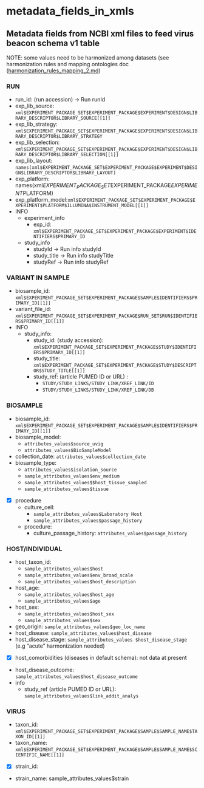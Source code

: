 # metadata_fields_in_xmls

## Metadata fields from NCBI xml files to feed virus beacon schema v1 table

NOTE: some values need to be harmonized among datasets (see harmonization rules and mapping ontologies doc ([harmonization_rules_mapping_2.md](harmonization_rules_mapping_2.md))



### RUN
* run_id:  (run accession)  ->  Run runId
* exp_lib_source: `xml$EXPERIMENT_PACKAGE_SET$EXPERIMENT_PACKAGE$EXPERIMENT$DESIGN$LIBRARY_DESCRIPTOR$LIBRARY_SOURCE[[1]]` 
* exp_lib_strategy: `xml$EXPERIMENT_PACKAGE_SET$EXPERIMENT_PACKAGE$EXPERIMENT$DESIGN$LIBRARY_DESCRIPTOR$LIBRARY_STRATEGY`
* exp_lib_selection:  `xml$EXPERIMENT_PACKAGE_SET$EXPERIMENT_PACKAGE$EXPERIMENT$DESIGN$LIBRARY_DESCRIPTOR$LIBRARY_SELECTION[[1]]`
* exp_lib_layout: `names(xml$EXPERIMENT_PACKAGE_SET$EXPERIMENT_PACKAGE$EXPERIMENT$DESIGN$LIBRARY_DESCRIPTOR$LIBRARY_LAYOUT)`
* exp_platform: names(xml$EXPERIMENT_PACKAGE_SET$EXPERIMENT_PACKAGE$EXPERIMENT$PLATFORM)
* exp_platform_model:`xml$EXPERIMENT_PACKAGE_SET$EXPERIMENT_PACKAGE$EXPERIMENT$PLATFORM$ILLUMINA$INSTRUMENT_MODEL[[1]]`
* INFO
	* experiment_info
		* exp_id: `xml$EXPERIMENT_PACKAGE_SET$EXPERIMENT_PACKAGE$EXPERIMENT$IDENTIFIERS$PRIMARY_ID`
	* study_info
		* studyId ->  Run info studyId
		* study_title ->  Run info studyTitle
		* studyRef ->  Run info studyRef



### VARIANT IN SAMPLE
* biosample_id: `xml$EXPERIMENT_PACKAGE_SET$EXPERIMENT_PACKAGE$SAMPLE$IDENTIFIERS$PRIMARY_ID[[1]]`
* variant_file_id: `xml$EXPERIMENT_PACKAGE_SET$EXPERIMENT_PACKAGE$RUN_SET$RUN$IDENTIFIERS$PRIMARY_ID[[1]]`
* INFO
	* study_info: 
		* study_id: (study accession):  `xml$EXPERIMENT_PACKAGE_SET$EXPERIMENT_PACKAGE$STUDY$IDENTIFIERS$PRIMARY_ID[[1]]`
		* study_title: `xml$EXPERIMENT_PACKAGE_SET$EXPERIMENT_PACKAGE$STUDY$DESCRIPTOR$STUDY_TITLE[[1]]`
		* study_ref: (article PUMED ID or URL) : 
			* `STUDY/STUDY_LINKS/STUDY_LINK/XREF_LINK/ID`
			* `STUDY/STUDY_LINKS/STUDY_LINK/XREF_LINK/DB`



### BIOSAMPLE 
* biosample_id: `xml$EXPERIMENT_PACKAGE_SET$EXPERIMENT_PACKAGE$SAMPLE$IDENTIFIERS$PRIMARY_ID[[1]]`
* biosample_model:
	* `attributes_values$source_uvig`
	* `attributes_values$BioSampleModel`
* collection_date: `attributes_values$collection_date`
* biosample_type: 
	* `attributes_values$isolation_source`
	* `sample_attributes_values$env_medium`
	* `sample_attributes_values$$host_tissue_sampled`
	* `sample_attributes_values$tissue`
*[x] procedure
	* culture_cell: 
		* `sample_attributes_values$Laboratory Host`
		* `sample_attributes_values$passage_history`
	* procedure:
		* culture_passage_history: `attributes_values$passage_history`
	
### HOST/INDIVIDUAL 
* host_taxon_id: 
	* `sample_attributes_values$host`
	* `sample_attributes_values$env_broad_scale`
	* `sample_attributes_values$host_description`
* host_age: 
	* `sample_attributes_values$host_age`
	* `sample_attributes_values$age`
* host_sex: 
	* `sample_attributes_values$host_sex`
	* `sample_attributes_values$sex`
* geo_origin: `sample_attributes_values$geo_loc_name`
* host_disease: `sample_attributes_values$host_disease`
* host_disease_stage: `sample_attributes_values $host_disease_stage` (e.g “acute” harmonization needed) 
* [x] host_comorbidities (diseases in default schema): not data at present 
* host_disease_outcome: `sample_attributes_values$host_disease_outcome`
* info 
	* study_ref (article PUMED ID or URL): `sample_attributes_values$link_addit_analys`

### VIRUS
* taxon_id: `xml$EXPERIMENT_PACKAGE_SET$EXPERIMENT_PACKAGE$SAMPLE$SAMPLE_NAME$TAXON_ID[[1]]`
* taxon_name: `xml$EXPERIMENT_PACKAGE_SET$EXPERIMENT_PACKAGE$SAMPLE$SAMPLE_NAME$SCIENTIFIC_NAME[[1]]`
* [x] strain_id: 
* strain_name: sample_attributes_values$strain

